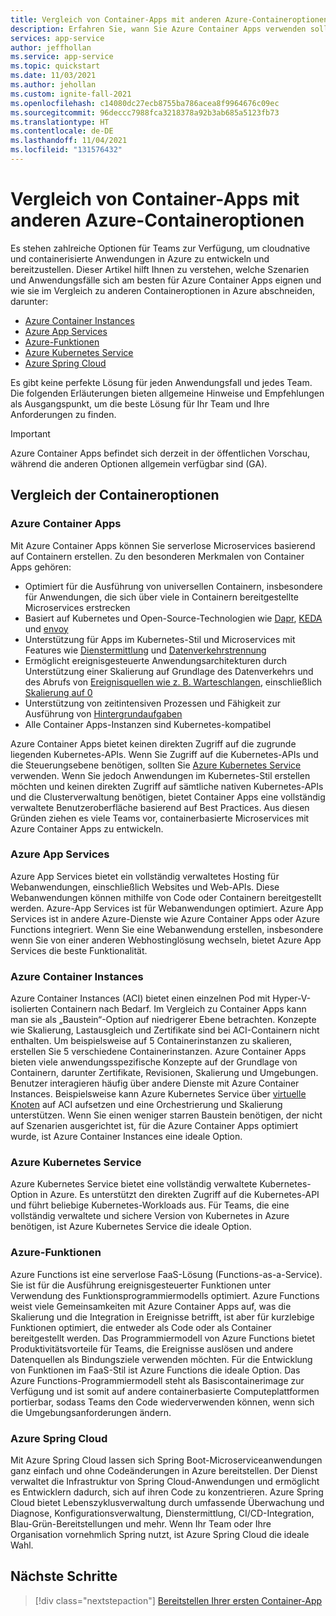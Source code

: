 ```yaml
---
title: Vergleich von Container-Apps mit anderen Azure-Containeroptionen
description: Erfahren Sie, wann Sie Azure Container Apps verwenden sollten und inwiefern die Lösung mit anderen Containeroptionen wie Azure Container Instances, Azure App Services, Azure Functions und Azure Kubernetes Service vergleichbar ist.
services: app-service
author: jeffhollan
ms.service: app-service
ms.topic: quickstart
ms.date: 11/03/2021
ms.author: jehollan
ms.custom: ignite-fall-2021
ms.openlocfilehash: c14080dc27ecb8755ba786acea8f9964676c09ec
ms.sourcegitcommit: 96deccc7988fca3218378a92b3ab685a5123fb73
ms.translationtype: HT
ms.contentlocale: de-DE
ms.lasthandoff: 11/04/2021
ms.locfileid: "131576432"
---
```

# <a name="comparing-container-apps-with-other-azure-container-options"></a>Vergleich von Container-Apps mit anderen Azure-Containeroptionen

Es stehen zahlreiche Optionen für Teams zur Verfügung, um cloudnative und containerisierte Anwendungen in Azure zu entwickeln und bereitzustellen. Dieser Artikel hilft Ihnen zu verstehen, welche Szenarien und Anwendungsfälle sich am besten für Azure Container Apps eignen und wie sie im Vergleich zu anderen Containeroptionen in Azure abschneiden, darunter:  
- [Azure Container Instances](#azure-container-instances)
- [Azure App Services](#azure-app-services)
- [Azure-Funktionen](#azure-functions)
- [Azure Kubernetes Service](#azure-kubernetes-service)
- [Azure Spring Cloud](#azure-spring-cloud)

Es gibt keine perfekte Lösung für jeden Anwendungsfall und jedes Team. Die folgenden Erläuterungen bieten allgemeine Hinweise und Empfehlungen als Ausgangspunkt, um die beste Lösung für Ihr Team und Ihre Anforderungen zu finden.

> [!IMPORTANT]
> Azure Container Apps befindet sich derzeit in der öffentlichen Vorschau, während die anderen Optionen allgemein verfügbar sind (GA).


## <a name="container-option-comparisons"></a>Vergleich der Containeroptionen

### <a name="azure-container-apps"></a>Azure Container Apps
Mit Azure Container Apps können Sie serverlose Microservices basierend auf Containern erstellen. Zu den besonderen Merkmalen von Container Apps gehören:

* Optimiert für die Ausführung von universellen Containern, insbesondere für Anwendungen, die sich über viele in Containern bereitgestellte Microservices erstrecken
* Basiert auf Kubernetes und Open-Source-Technologien wie [Dapr](https://dapr.io/), [KEDA](https://keda.sh/) und [envoy](https://www.envoyproxy.io/)
* Unterstützung für Apps im Kubernetes-Stil und Microservices mit Features wie [Dienstermittlung](connect-apps.md) und [Datenverkehrstrennung](revisions.md)
* Ermöglicht ereignisgesteuerte Anwendungsarchitekturen durch Unterstützung einer Skalierung auf Grundlage des Datenverkehrs und des Abrufs von [Ereignisquellen wie z. B. Warteschlangen](scale-app.md), einschließlich [Skalierung auf 0](scale-app.md)
* Unterstützung von zeitintensiven Prozessen und Fähigkeit zur Ausführung von [Hintergrundaufgaben](background-processing.md)
* Alle Container Apps-Instanzen sind Kubernetes-kompatibel

Azure Container Apps bietet keinen direkten Zugriff auf die zugrunde liegenden Kubernetes-APIs. Wenn Sie Zugriff auf die Kubernetes-APIs und die Steuerungsebene benötigen, sollten Sie [Azure Kubernetes Service](../aks/intro-kubernetes.md) verwenden. Wenn Sie jedoch Anwendungen im Kubernetes-Stil erstellen möchten und keinen direkten Zugriff auf sämtliche nativen Kubernetes-APIs und die Clusterverwaltung benötigen, bietet Container Apps eine vollständig verwaltete Benutzeroberfläche basierend auf Best Practices. Aus diesen Gründen ziehen es viele Teams vor, containerbasierte Microservices mit Azure Container Apps zu entwickeln.

### <a name="azure-app-services"></a>Azure App Services
Azure App Services bietet ein vollständig verwaltetes Hosting für Webanwendungen, einschließlich Websites und Web-APIs. Diese Webanwendungen können mithilfe von Code oder Containern bereitgestellt werden. Azure-App Services ist für Webanwendungen optimiert. Azure App Services ist in andere Azure-Dienste wie Azure Container Apps oder Azure Functions integriert. Wenn Sie eine Webanwendung erstellen, insbesondere wenn Sie von einer anderen Webhostinglösung wechseln, bietet Azure App Services die beste Funktionalität.

### <a name="azure-container-instances"></a>Azure Container Instances
Azure Container Instances (ACI) bietet einen einzelnen Pod mit Hyper-V-isolierten Containern nach Bedarf. Im Vergleich zu Container Apps kann man sie als „Baustein“-Option auf niedrigerer Ebene betrachten. Konzepte wie Skalierung, Lastausgleich und Zertifikate sind bei ACI-Containern nicht enthalten. Um beispielsweise auf 5 Containerinstanzen zu skalieren, erstellen Sie 5 verschiedene Containerinstanzen. Azure Container Apps bieten viele anwendungsspezifische Konzepte auf der Grundlage von Containern, darunter Zertifikate, Revisionen, Skalierung und Umgebungen. Benutzer interagieren häufig über andere Dienste mit Azure Container Instances. Beispielsweise kann Azure Kubernetes Service über [virtuelle Knoten](../aks/virtual-nodes.md) auf ACI aufsetzen und eine Orchestrierung und Skalierung unterstützen. Wenn Sie einen weniger starren Baustein benötigen, der nicht auf Szenarien ausgerichtet ist, für die Azure Container Apps optimiert wurde, ist Azure Container Instances eine ideale Option.

### <a name="azure-kubernetes-service"></a>Azure Kubernetes Service
Azure Kubernetes Service bietet eine vollständig verwaltete Kubernetes-Option in Azure. Es unterstützt den direkten Zugriff auf die Kubernetes-API und führt beliebige Kubernetes-Workloads aus. Für Teams, die eine vollständig verwaltete und sichere Version von Kubernetes in Azure benötigen, ist Azure Kubernetes Service die ideale Option.

### <a name="azure-functions"></a>Azure-Funktionen
Azure Functions ist eine serverlose FaaS-Lösung (Functions-as-a-Service). Sie ist für die Ausführung ereignisgesteuerter Funktionen unter Verwendung des Funktionsprogrammiermodells optimiert. Azure Functions weist viele Gemeinsamkeiten mit Azure Container Apps auf, was die Skalierung und die Integration in Ereignisse betrifft, ist aber für kurzlebige Funktionen optimiert, die entweder als Code oder als Container bereitgestellt werden. Das Programmiermodell von Azure Functions bietet Produktivitätsvorteile für Teams, die Ereignisse auslösen und andere Datenquellen als Bindungsziele verwenden möchten. Für die Entwicklung von Funktionen im FaaS-Stil ist Azure Functions die ideale Option. Das Azure Functions-Programmiermodell steht als Basiscontainerimage zur Verfügung und ist somit auf andere containerbasierte Computeplattformen portierbar, sodass Teams den Code wiederverwenden können, wenn sich die Umgebungsanforderungen ändern.

### <a name="azure-spring-cloud"></a>Azure Spring Cloud
Mit Azure Spring Cloud lassen sich Spring Boot-Microserviceanwendungen ganz einfach und ohne Codeänderungen in Azure bereitstellen. Der Dienst verwaltet die Infrastruktur von Spring Cloud-Anwendungen und ermöglicht es Entwicklern dadurch, sich auf ihren Code zu konzentrieren. Azure Spring Cloud bietet Lebenszyklusverwaltung durch umfassende Überwachung und Diagnose, Konfigurationsverwaltung, Dienstermittlung, CI/CD-Integration, Blau-Grün-Bereitstellungen und mehr. Wenn Ihr Team oder Ihre Organisation vornehmlich Spring nutzt, ist Azure Spring Cloud die ideale Wahl.

## <a name="next-steps"></a>Nächste Schritte

> [!div class="nextstepaction"]
> [Bereitstellen Ihrer ersten Container-App](get-started.md)